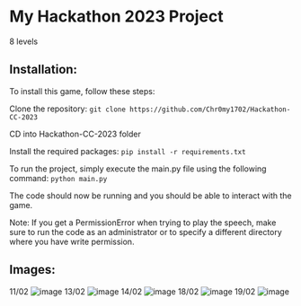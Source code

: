 # My Hackathon 2023 Project
 
8 levels

## Installation:
To install this game, follow these steps:

Clone the repository: ```git clone https://github.com/Chr0my1702/Hackathon-CC-2023```

CD into Hackathon-CC-2023 folder

Install the required packages: ```pip install -r requirements.txt```

To run the project, simply execute the main.py file using the following command: `python main.py`

The code should now be running and you should be able to interact with the game.

Note: If you get a PermissionError when trying to play the speech, make sure to run the code as an administrator or to specify a different directory where you have write permission.




## Images:
11/02
![image](https://user-images.githubusercontent.com/49107678/218856958-cc1a219d-fee8-4670-a6cc-19fcb5cdfdf2.png)
13/02
![image](https://user-images.githubusercontent.com/49107678/218781097-42a8888c-3f42-498f-bafe-3e949a299b24.png)
14/02
![image](https://user-images.githubusercontent.com/49107678/218857225-86b98c64-644a-43e9-8f5d-0219aafdea96.png)
18/02
![image](https://user-images.githubusercontent.com/49107678/219955147-6e01c57c-cb28-4723-b7fb-a879a805030e.png)
19/02
![image](https://user-images.githubusercontent.com/49107678/219955194-2e79d34e-2307-49b5-81d3-e008af2e1dcb.png)
